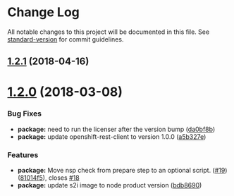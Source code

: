 # Change Log

All notable changes to this project will be documented in this file. See [standard-version](https://github.com/conventional-changelog/standard-version) for commit guidelines.

<a name="1.2.1"></a>
## [1.2.1](https://github.com/bucharest-gold/nodejs-configmap-redhat/compare/v1.2.0...v1.2.1) (2018-04-16)



<a name="1.2.0"></a>
# [1.2.0](https://github.com/bucharest-gold/nodejs-configmap-redhat/compare/v1.1.2...v1.2.0) (2018-03-08)


### Bug Fixes

* **package:** need to run the licenser after the version bump ([da0bf8b](https://github.com/bucharest-gold/nodejs-configmap-redhat/commit/da0bf8b))
* **package:** update openshift-rest-client to version 1.0.0 ([a5b327e](https://github.com/bucharest-gold/nodejs-configmap-redhat/commit/a5b327e))


### Features

* **package:** Move nsp check from prepare step to an optional script. ([#19](https://github.com/bucharest-gold/nodejs-configmap-redhat/issues/19)) ([81014f5](https://github.com/bucharest-gold/nodejs-configmap-redhat/commit/81014f5)), closes [#18](https://github.com/bucharest-gold/nodejs-configmap-redhat/issues/18)
* **package:** update s2i image to node product version ([bdb8690](https://github.com/bucharest-gold/nodejs-configmap-redhat/commit/bdb8690))
